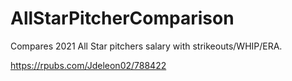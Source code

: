 # AllStarPitcherComparison

Compares 2021 All Star pitchers salary with strikeouts/WHIP/ERA.

https://rpubs.com/Jdeleon02/788422
